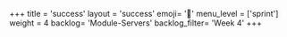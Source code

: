 +++
title = 'success'
layout = 'success'
emoji= '📝'
menu_level = ['sprint']
weight = 4
backlog= 'Module-Servers'
backlog_filter= 'Week 4'
+++
